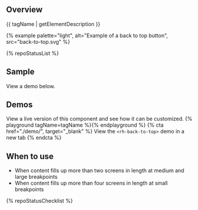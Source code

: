 ## Overview

{{ tagName | getElementDescription }}

{% example palette="light",
           alt="Example of a back to top button",
           src="back-to-top.svg" %}

{% repoStatusList %}

## Sample

View a demo below.

## Demos
  View a live version of this component and see how it can be customized.
  {% playground tagName=tagName %}{% endplayground %}
  {% cta href="./demo/", target="_blank" %}
    View the `<rh-back-to-top>` demo in a new tab
  {% endcta %}


## When to use
  - When content fills up more than two screens in length at medium and large breakpoints
  - When content fills up more than four screens in length at small breakpoints

{% repoStatusChecklist %}



